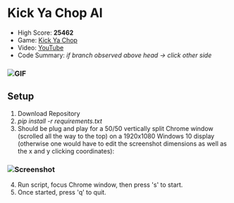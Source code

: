 # Kick Ya Chop AI
* High Score: **25462**
* Game: [Kick Ya Chop](https://www.addictinggames.com/clicker/kick-ya-chop)
* Video: [YouTube](https://youtu.be/Mxn8CSJnF1w)
* Code Summary: *if branch observed above head &rarr; click other side*
### ![GIF](https://media.giphy.com/media/hW9WiFcbMzgW11SBMN/giphy.gif)
## Setup
1. Download Repository
2. *pip install -r requirements.txt*
3. Should be plug and play for a 50/50 vertically split Chrome window (scrolled all the way to the top) on a 1920x1080 Windows 10 display (otherwise one would have to edit the screenshot dimensions as well as the x and y clicking coordinates):
### ![Screenshot](https://user-images.githubusercontent.com/97115586/162037885-bc01f8ef-3410-493c-b323-f58dd6ba9726.png)
4. Run script, focus Chrome window, then press 's' to start.
5. Once started, press 'q' to quit.
